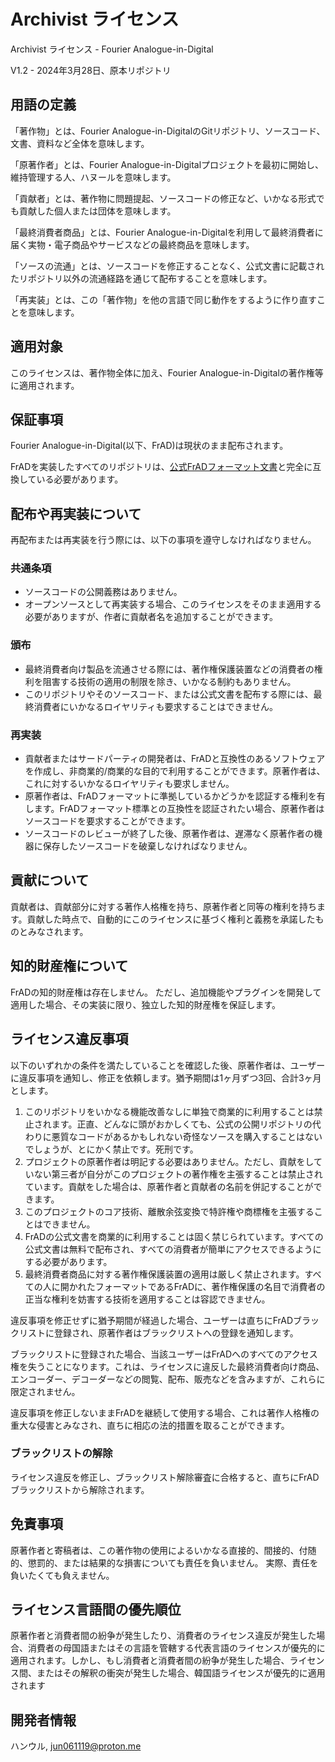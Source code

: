 # Archivist ライセンス

Archivist ライセンス - Fourier Analogue-in-Digital

V1.2 - 2024年3月28日、原本リポジトリ

## 用語の定義

「著作物」とは、Fourier Analogue-in-DigitalのGitリポジトリ、ソースコード、文書、資料など全体を意味します。

「原著作者」とは、Fourier Analogue-in-Digitalプロジェクトを最初に開始し、維持管理する人、ハヌールを意味します。

「貢献者」とは、著作物に問題提起、ソースコードの修正など、いかなる形式でも貢献した個人または団体を意味します。

「最終消費者商品」とは、Fourier Analogue-in-Digitalを利用して最終消費者に届く実物・電子商品やサービスなどの最終商品を意味します。

「ソースの流通」とは、ソースコードを修正することなく、公式文書に記載されたリポジトリ以外の流通経路を通じて配布することを意味します。

「再実装」とは、この「著作物」を他の言語で同じ動作をするように作り直すことを意味します。

## 適用対象

このライセンスは、著作物全体に加え、Fourier Analogue-in-Digitalの著作権等に適用されます。

## 保証事項

Fourier Analogue-in-Digital(以下、FrAD)は現状のまま配布されます。

FrADを実装したすべてのリポジトリは、[公式FrADフォーマット文書](https://mikhael-openworkspace.notion.site/Format-specs-727affae8db043f2b50372d91d534368?pvs=4)と完全に互換している必要があります。

## 配布や再実装について

再配布または再実装を行う際には、以下の事項を遵守しなければなりません。

### 共通条項

- ソースコードの公開義務はありません。
- オープンソースとして再実装する場合、このライセンスをそのまま適用する必要がありますが、作者に貢献者名を追加することができます。

### 頒布

- 最終消費者向け製品を流通させる際には、著作権保護装置などの消費者の権利を阻害する技術の適用の制限を除き、いかなる制約もありません。
- このリポジトリやそのソースコード、または公式文書を配布する際には、最終消費者にいかなるロイヤリティも要求することはできません。

### 再実装

- 貢献者またはサードパーティの開発者は、FrADと互換性のあるソフトウェアを作成し、非商業的/商業的な目的で利用することができます。原著作者は、これに対するいかなるロイヤリティも要求しません。
- 原著作者は、FrADフォーマットに準拠しているかどうかを認証する権利を有します。FrADフォーマット標準との互換性を認証されたい場合、原著作者はソースコードを要求することができます。
- ソースコードのレビューが終了した後、原著作者は、遅滞なく原著作者の機器に保存したソースコードを破棄しなければなりません。

## 貢献について

貢献者は、貢献部分に対する著作人格権を持ち、原著作者と同等の権利を持ちます。貢献した時点で、自動的にこのライセンスに基づく権利と義務を承諾したものとみなされます。

## 知的財産権について

FrADの知的財産権は存在しません。 ただし、追加機能やプラグインを開発して適用した場合、その実装に限り、独立した知的財産権を保証します。

## ライセンス違反事項

以下のいずれかの条件を満たしていることを確認した後、原著作者は、ユーザーに違反事項を通知し、修正を依頼します。猶予期間は1ヶ月ずつ3回、合計3ヶ月とします。

1. このリポジトリをいかなる機能改善なしに単独で商業的に利用することは禁止されます。正直、どんなに頭がおかしくても、公式の公開リポジトリの代わりに悪質なコードがあるかもしれない奇怪なソースを購入することはないでしょうが、とにかく禁止です。死刑です。
2. プロジェクトの原著作者は明記する必要はありません。ただし、貢献をしていない第三者が自分がこのプロジェクトの著作権を主張することは禁止されています。貢献をした場合は、原著作者と貢献者の名前を併記することができます。
3. このプロジェクトのコア技術、離散余弦変換で特許権や商標権を主張することはできません。
4. FrADの公式文書を商業的に利用することは固く禁じられています。すべての公式文書は無料で配布され、すべての消費者が簡単にアクセスできるようにする必要があります。
5. 最終消費者商品に対する著作権保護装置の適用は厳しく禁止されます。すべての人に開かれたフォーマットであるFrADに、著作権保護の名目で消費者の正当な権利を妨害する技術を適用することは容認できません。

違反事項を修正せずに猶予期間が経過した場合、ユーザーは直ちにFrADブラックリストに登録され、原著作者はブラックリストへの登録を通知します。

ブラックリストに登録された場合、当該ユーザーはFrADへのすべてのアクセス権を失うことになります。これは、ライセンスに違反した最終消費者向け商品、エンコーダー、デコーダーなどの閲覧、配布、販売などを含みますが、これらに限定されません。

違反事項を修正しないままFrADを継続して使用する場合、これは著作人格権の重大な侵害とみなされ、直ちに相応の法的措置を取ることができます。

### ブラックリストの解除

ライセンス違反を修正し、ブラックリスト解除審査に合格すると、直ちにFrADブラックリストから解除されます。

## 免責事項

原著作者と寄稿者は、この著作物の使用によるいかなる直接的、間接的、付随的、懲罰的、または結果的な損害についても責任を負いません。 実際、責任を負いたくても負えません。

## ライセンス言語間の優先順位

原著作者と消費者間の紛争が発生したり、消費者のライセンス違反が発生した場合、消費者の母国語またはその言語を管轄する代表言語のライセンスが優先的に適用されます。しかし、もし消費者と消費者間の紛争が発生した場合、ライセンス間、またはその解釈の衝突が発生した場合、韓国語ライセンスが優先的に適用されます

## 開発者情報

ハンウル, <jun061119@proton.me>

